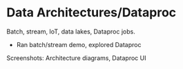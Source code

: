 # Data Architectures/Dataproc
Batch, stream, IoT, data lakes, Dataproc jobs.
- Ran batch/stream demo, explored Dataproc
  
Screenshots: Architecture diagrams, Dataproc UI
